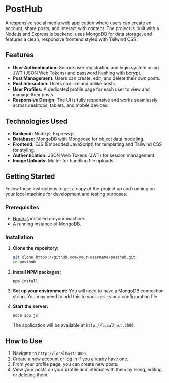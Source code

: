 # PostHub

A responsive social media web application where users can create an account, share posts, and interact with content. The project is built with a Node.js and Express.js backend, uses MongoDB for data storage, and features a clean, responsive frontend styled with Tailwind CSS.

## Features

*   **User Authentication:** Secure user registration and login system using JWT (JSON Web Tokens) and password hashing with bcrypt.
*   **Post Management:** Users can create, edit, and delete their own posts.
*   **Post Interaction:** Users can like and unlike posts.
*   **User Profiles:** A dedicated profile page for each user to view and manage their posts.
*   **Responsive Design:** The UI is fully responsive and works seamlessly across desktops, tablets, and mobile devices.

## Technologies Used

*   **Backend:** Node.js, Express.js
*   **Database:** MongoDB with Mongoose for object data modeling.
*   **Frontend:** EJS (Embedded JavaScript) for templating and Tailwind CSS for styling.
*   **Authentication:** JSON Web Tokens (JWT) for session management.
*   **Image Uploads:** Multer for handling file uploads.

## Getting Started

Follow these instructions to get a copy of the project up and running on your local machine for development and testing purposes.

### Prerequisites

*   [Node.js](https://nodejs.org/) installed on your machine.
*   A running instance of [MongoDB](https://www.mongodb.com/).

### Installation

1.  **Clone the repository:**
    ```bash
    git clone https://github.com/your-username/posthub.git
    cd posthub
    ```

2.  **Install NPM packages:**
    ```bash
    npm install
    ```

3.  **Set up your environment:**
    You will need to have a MongoDB connection string. You may need to add this to your `app.js` or a configuration file.

4.  **Start the server:**
    ```bash
    node app.js
    ```

    The application will be available at `http://localhost:3000`.

## How to Use

1.  Navigate to `http://localhost:3000`.
2.  Create a new account or log in if you already have one.
3.  From your profile page, you can create new posts.
4.  View your posts on your profile and interact with them by liking, editing, or deleting them.
